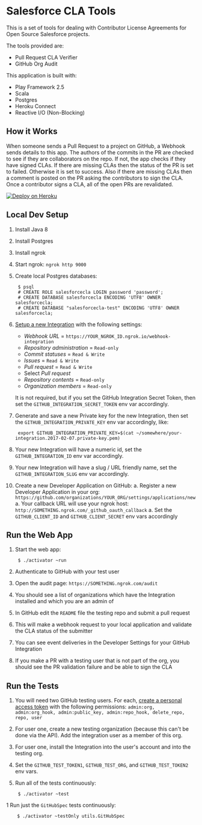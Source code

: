 Salesforce CLA Tools
====================

This is a set of tools for dealing with Contributor License Agreements for Open Source Salesforce projects.

The tools provided are:
- Pull Request CLA Verifier
- GitHub Org Audit

This application is built with:
- Play Framework 2.5
- Scala
- Postgres
- Heroku Connect
- Reactive I/O (Non-Blocking)


How it Works
------------

When someone sends a Pull Request to a project on GitHub, a Webhook sends details to this app.  The authors of the commits in the PR are checked to see if they are collaborators on the repo.  If not, the app checks if they have signed CLAs.  If there are missing CLAs then the status of the PR is set to failed.  Otherwise it is set to success.  Also if there are missing CLAs then a comment is posted on the PR asking the contributors to sign the CLA.  Once a contributor signs a CLA, all of the open PRs are revalidated.


[![Deploy on Heroku](https://www.herokucdn.com/deploy/button.svg)](https://heroku.com/deploy)


Local Dev Setup
---------------

1. Install Java 8
1. Install Postgres
1. Install ngrok
1. Start ngrok: `ngrok http 9000`
1. Create local Postgres databases:

        $ psql
        # CREATE ROLE salesforcecla LOGIN password 'password';
        # CREATE DATABASE salesforcecla ENCODING 'UTF8' OWNER salesforcecla;
        # CREATE DATABASE "salesforcecla-test" ENCODING 'UTF8' OWNER salesforcecla;

1. [Setup a new Integration](https://github.com/settings/integrations) with the following settings:
    - *Webhook URL* = `https://YOUR_NGROK_ID.ngrok.io/webhook-integration`
    - *Repository administration* = `Read-only`
    - *Commit statuses* = `Read & Write`
    - *Issues* = `Read & Write`
    - *Pull request* = `Read & Write`
    - Select *Pull request*
    - *Repository contents* = `Read-only`
    - *Organization members* = `Read-only`

    It is not required, but if you set the GitHub Integration Secret Token, then set the `GITHUB_INTEGRATION_SECRET_TOKEN` env var accordingly.

1. Generate and save a new Private key for the new Integration, then set the `GITHUB_INTEGRATION_PRIVATE_KEY` env var accordingly, like:

        export GITHUB_INTEGRATION_PRIVATE_KEY=$(cat ~/somewhere/your-integration.2017-02-07.private-key.pem)

1. Your new Integration will have a numeric id, set the `GITHUB_INTEGRATION_ID` env var accordingly.
1. Your new Integration will have a slug / URL friendly name, set the `GITHUB_INTEGRATION_SLUG` env var accordingly.
1. Create a new Developer Application on GitHub:
    a. Register a new Developer Application in your org: `https://github.com/organizations/YOUR_ORG/settings/applications/new`
    a. Your callback URL will use your ngrok host: `http://SOMETHING.ngrok.com/_github_oauth_callback`
    a. Set the `GITHUB_CLIENT_ID` and `GITHUB_CLIENT_SECRET` env vars accordingly

Run the Web App
---------------

1. Start the web app:

        $ ./activator ~run

1. Authenticate to GitHub with your test user
1. Open the audit page: `https://SOMETHING.ngrok.com/audit`
1. You should see a list of organizations which have the Integration installed and which you are an admin of
1. In GitHub edit the `README` file the testing repo and submit a pull request
1. This will make a webhook request to your local application and validate the CLA status of the submitter
1. You can see event deliveries in the Developer Settings for your GitHub Integration
1. If you make a PR with a testing user that is not part of the org, you should see the PR validation failure and be able to sign the CLA


Run the Tests
-------------

1. You will need two GitHub testing users.  For each, [create a personal access token](https://github.com/settings/tokens) with the following permissions: `admin:org, admin:org_hook, admin:public_key, admin:repo_hook, delete_repo, repo, user`

1. For user one, create a new testing organization (because this can't be done via the API).  Add the integration user as a member of this org.

1. For user one, install the Integration into the user's account and into the testing org.

1. Set the `GITHUB_TEST_TOKEN1`, `GITHUB_TEST_ORG`, and `GITHUB_TEST_TOKEN2` env vars.

1. Run all of the tests continuously:

        $ ./activator ~test

1 Run just the `GitHubSpec` tests continuously:

        $ ./activator ~testOnly utils.GitHubSpec
